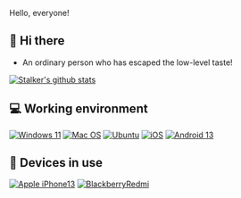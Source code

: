 Hello, everyone!

## 👋 Hi there
 * An ordinary person who has escaped the low-level taste!

[![Stalker's github stats](https://github-readme-stats.vercel.app/api?username=xiangfeidexiaohuo&show_icons=true&theme=onedark)](https://github.com/xiangfeidexiaohuo)

## 💻 Working environment
[![Windows 11](https://img.shields.io/badge/Windows%2011-00adef?style=flat-square&logo=windows&logoColor=ffffff)](https://www.microsoft.com/zh-cn/windows/windows-11)
[![Mac OS](https://img.shields.io/badge/MacOS%20Ventura%20-f45242?style=flat-square&logo=MacOS&Color=ffffff)](https://support.apple.com/zh-cn/macos/)
[![Ubuntu](https://img.shields.io/badge/Ubuntu%2022%2e04-dd4814?style=flat-square&logo=ubuntu&logoColor=ffffff)](https://releases.ubuntu.com/jammy/)
[![iOS](https://img.shields.io/badge/-f13232?style=flat-square&logo=ios&logoColor=ffffff)](https://www.apple.com.cn/ios/ios-17/)
[![Android 13](https://img.shields.io/badge/Android%2012-6ddc84?style=flat-square&logo=android&logoColor=ffffff)](https://www.android.com/android-13/)

## 📱 Devices in use
[![Apple iPhone13](https://img.shields.io/badge/Apple%20iPhone%2013-fd5355?style=flat-square&logo=apple&logoColor=ffffff)](https://www.apple.com.cn/iphone-13/)
[![BlackberryRedmi](https://img.shields.io/badge/Redmi%20K60-adse58?style=flat-square&logo=Xiaomi&logoColor=ffffff)](https://www.mi.com/redmi-k60)
